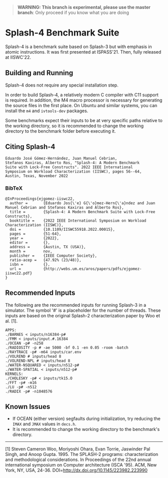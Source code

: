 > **WARNING:** **This branch is experimental, please use the master branch**: Only proceed if you know what you are doing


Splash-4 Benchmark Suite
========================

Splash-4 is a benchmark suite based on Splash-3 but with emphasis in atomic instructions. It was first presented at ISPASS'21. Then, fully released at IISWC'22.

## Building and Running

Splash-4 does not require any special installation step.

In order to build Splash-4, a relatively modern C compiler with C11 support is
required. In addition, the M4 macro processor is necessary for generating the
source files in the first place. On Ubuntu and similar systems, you can install
the `m4` and `ivtools-dev` packages.

Some benchmarks expect their inputs to be at very specific paths relative to the
working directory, so it is recommended to change the working directory to the
benchmark folder before executing it.

## Citing Splash-4

    Eduardo José Gómez-Hernández, Juan Manuel Cebrian, 
    Stefanos Kaxiras, Alberto Ros, "Splash-4: A Modern Benchmark
    Suite with Lock-Free Constructs". 2022 IEEE International
    Symposium on Workload Characterization (IISWC), pages 56--64, 
    Austin, Texas, November 2022

### BibTeX
    
    @InProceedings{ejgomez-iiswc22,
      author =       {Eduardo Jos{\'e} G{\'o}mez-Hern{\'a}ndez and Juan Manuel Cebrian and Stefanos Kaxiras and Alberto Ros},
      title =        {Splash-4: A Modern Benchmark Suite with Lock-Free Constructs},
      booktitle =    {2022 IEEE International Symposium on Workload Characterization (IISWC)},
      doi =          {10.1109/IISWC55918.2022.00015},
      pages =        {51-64},
      year =         {2022},
      editor =       {},
      address =      {Austin, TX (USA)},
      month =        nov,
      publisher =    {IEEE Computer Society},
      ratio-acep =   {47.92% (23/48)},
      isbn =         {},
      url =          {http://webs.um.es/aros/papers/pdfs/ejgomez-iiswc22.pdf}
    } 


## Recommended Inputs

The following are the recommended inputs for running Splash-3 in a simulator.
The symbol '#' is a placeholder for the number of threads. These inputs are
based on the original Splash-2 characterization paper by Woo et al. [1].

	APPS:
	./BARNES < inputs/n16384-p#
	./FMM < inputs/input.#.16384
	./OCEAN -p# -n258
	./RADIOSITY -p # -ae 5000 -bf 0.1 -en 0.05 -room -batch
	./RAYTRACE -p# -m64 inputs/car.env
	./VOLREND # inputs/head 8
	./VOLREND-NPL # inputs/head 8
	./WATER-NSQUARED < inputs/n512-p#
	./WATER-SPATIAL < inputs/n512-p#
	KERNELS:
	./CHOLESKY -p# < inputs/tk15.O
	./FFT -p# -m16
	./LU -p# -n512
	./RADIX -p# -n1048576

## Known Issues

* If OCEAN (either version) segfaults during initialization, try reducing the
  `IMAX` and `JMAX` values in `decs.h`.
* It is recommended to change the working directory to the benchmark's
  directory.

---

[1] Steven Cameron Woo, Moriyoshi Ohara, Evan Torrie, Jaswinder Pal Singh, and
Anoop Gupta. 1995. The SPLASH-2 programs: characterization and methodological
considerations. In Proceedings of the 22nd annual international symposium on
Computer architecture (ISCA '95). ACM, New York, NY, USA, 24-36.
DOI=http://dx.doi.org/10.1145/223982.223990 
